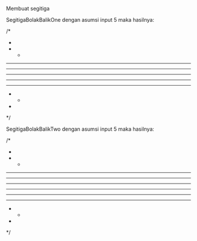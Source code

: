 Membuat segitiga

SegitigaBolakBalikOne dengan asumsi input 5 maka hasilnya:

/*

 *
 * *
 * * *
 * * * *
 * * * * *
 * * * *
 * * *
 * *
 * 

*/


SegitigaBolakBalikTwo dengan asumsi input 5 maka hasilnya:

/*

 *
 * *
 * * *
 * * * *
 * * * * *
 * * * * *
 * * * *
 * * *
 * *
 * 

*/
